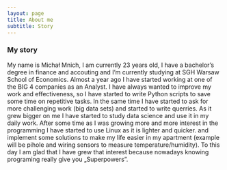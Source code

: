 ```yaml
---
layout: page
title: About me
subtitle: Story
---
```


### My story

My name is Michał Mnich, I am currently 23 years old, I have a bachelor’s degree in finance and accouting and I’m currently studying at SGH Warsaw School of Economics.
	Almost a year ago I have started working at one of the BIG 4 companies as an Analyst. I have always wanted to improve my work and effectiveness, so I have started to write Python scripts to save some time on repetitive tasks. In the same time I have started to ask for more challenging work (big data sets) and started to write querries. As it grew bigger on me I have started to study data science and use it in my daily work. 
 	After some time as I  was growing more and more interest in the programming I have started to use Linux as it is lighter and quicker.  and implement some solutions to make my life easier in my apartment (example will be pihole and wiring sensors to measure temperature/humidity). 
 	To this day I am glad that I have grew that interest because nowadays knowing programing really give you „Superpowers”.





